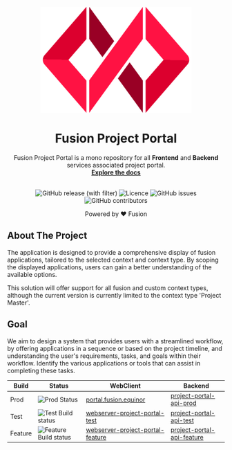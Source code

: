 <!-- PROJECT LOGO -->
<br />
<div align="center">
  <a href="https://github.com/othneildrew/Best-README-Template">
   <img src=".assets/fusion.png" width="350">
  </a>

  <h1 align="center">Fusion Project Portal</h1>

  <p align="center">
     Fusion Project Portal is a mono repository for all <b>Frontend</b> and <b>Backend</b> services associated project portal.
    <br />
    <a href="https://equinor.github.io/fusion-project-portal-internal/"><strong>Explore the docs</strong></a>
    <br />
    <br />
  </p>
     <img
          alt="GitHub release (with filter)"
          src="https://img.shields.io/github/v/release/equinor/fusion-project-portal"
        ></img>
     <img
          alt="Licence"
          src="https://img.shields.io/github/license/equinor/fusion-project-portal
"
        ></img>
        <img alt="GitHub issues" src="https://img.shields.io/github/issues/equinor/fusion-project-portal">
        <img alt="GitHub contributors" src="https://img.shields.io/github/contributors/equinor/fusion-project-portal">
<p>
Powered by ❤️ Fusion</p>

</div>

## About The Project
The application is designed to provide a comprehensive display of fusion applications, tailored to the selected context and context type. By scoping the displayed applications, users can gain a better understanding of the available options.

This solution will offer support for all fusion and custom context types, although the current version is currently limited to the context type 'Project Master'.

## Goal
We aim to design a system that provides users with a streamlined workflow, by offering applications in a sequence or based on the project timeline, and understanding the user's requirements, tasks, and goals within their workflow. Identify the various applications or tools that can assist in completing these tasks.


| Build  | Status | WebClient | Backend |
| - | - | - | - |
| Prod | ![Prod Status](https://api.radix.equinor.com/api/v1/applications/fusion-project-portal/environments/prod/buildstatus?pipeline=promote) | [portal.fusion.equinor](https://portal.fusion.equinor.com)|[project-portal-api-prod](https://backend-fusion-project-portal-prod.radix.equinor.com/swagger/index.html)
| Test | ![Test Build status](https://api.radix.equinor.com/api/v1/applications/fusion-project-portal/environments/test/buildstatus) |[webserver-project-portal-test](https://webserver-fusion-project-portal-test.radix.equinor.com/)|[project-portal-api-test](https://backend-fusion-project-portal-test.radix.equinor.com/swagger/index.html)
| Feature | ![Feature Build status](https://api.radix.equinor.com/api/v1/applications/fusion-project-portal/environments/feature/buildstatus) |[webserver-project-portal-feature](https://webserver-fusion-project-portal-feature.radix.equinor.com/)| [project-portal-api-feature](https://backend-fusion-project-portal-feature.radix.equinor.com/swagger/index.html)


